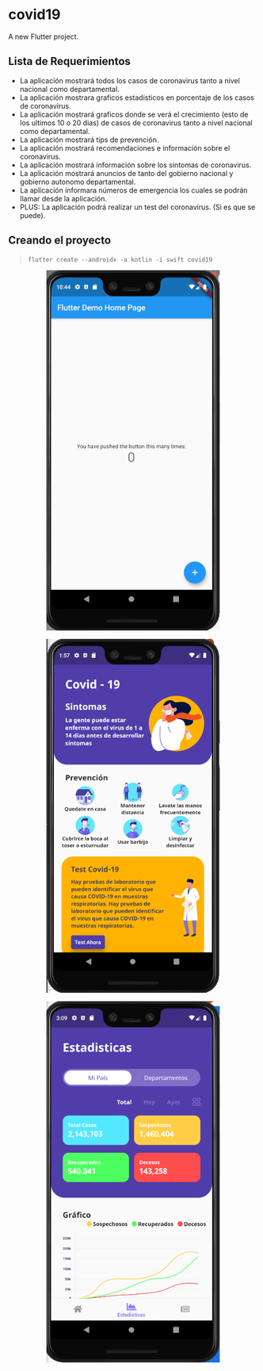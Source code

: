 # covid19

A new Flutter project.

## Lista de Requerimientos

- La aplicación mostrará todos los casos de coronavirus tanto a nivel nacional como departamental.
- La aplicación mostrara graficos estadisticos en porcentaje de los casos de coronavirus.
- La aplicación mostrará graficos donde se verá el crecimiento (esto de los ultimos 10 o 20 dias) de casos de coronavirus tanto a nivel nacional como departamental.
- La aplicación mostrará tips de prevención.
- La aplicación mostrará recomendaciones e información sobre el coronavirus.
- La aplicación mostrará información sobre los sintomas de coronavirus.
- La aplicación mostrará anuncios de tanto del gobierno nacional y gobierno autonomo departamental.
- La aplicación informara números de emergencia los cuales se podrán llamar desde la aplicación.
- PLUS: La aplicación podrá realizar un test del coronavirus. (Si es que se puede).

## Creando el proyecto

>```comand line
>flutter create --androidx -a kotlin -i swift covid19
>```

<p align="center">
  <img src="screenDesign/imgInicio.png" width="350" title="proyecto creado">
</p>

<p align="center">
  <img src="screenDesign/disenio1.png" width="350" title="DISEÑO 1">
</p>

<p align="center">
  <img src="screenDesign/disenio2.png" width="350" title="DISEÑO 2">
</p>